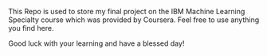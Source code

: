 This Repo is used to store my final project on the IBM Machine Learning Specialty course which was provided by Coursera. 
Feel free to use anything you find here. 

Good luck with your learning and have a blessed day!
